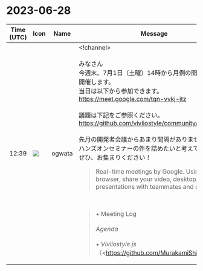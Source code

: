 # 2023-06-28

|Time (UTC)|Icon|Name|Message|
|---|---|---|---|
|12:39|![](https://avatars.slack-edge.com/2019-11-22/845042642576_070441337abaca9fb7b3_72.png)|ogwata|<!channel><br><br>みなさん<br>今週末、7月1日（土曜）14時から月例の開発者会議を開催します。<br>当日は以下から参加できます。<br><https://meet.google.com/tqn-vvkj-jtz><br><br>議題は下記をご参照ください。<br><https://github.com/vivliostyle/community/issues/112><br><br>先月の開発者会議からあまり間隔がありませんが、<br>ハンズオンセミナーの件を詰めたいと考えています。<br>ぜひ、お集まりください！<br><blockquote>Real-time meetings by Google. Using your browser, share your video, desktop, and presentations with teammates and customers.</blockquote><br><blockquote>• Meeting Log<br><br>*Agenda*<br><br>• *Vivliostyle.js*（<https://github.com/MurakamiShinyu|@MurakamiShinyu>）<br>    • <https://github.com/vivliostyle/vivliostyle.js/releases/tag/v2.25.2|2.25.2 (2023-06-22)><br>• *Vivliostyle CLI*（<https://github.com/spring-raining|@spring-raining> , <https://github.com/MurakamiShinyu|@MurakamiShinyu>）<br>    • <https://github.com/vivliostyle/vivliostyle-cli/releases/tag/v8.0.1|8.0.1 (2023-06-22)><br>• *VFM, create-book, vivliostyle-sitegen*（<https://github.com/akabekobeko|@akabekobeko>）<br>    • 前月からの報告と今後の予定<br>• *Themes、<http://vivliostyle.org|vivliostyle.org>*（<https://github.com/spring-raining|@spring-raining>）<br>    • 前月からの報告と今後の予定<br>• *Vivliostyle Pub*（<https://github.com/takanakahiko|@takanakahiko>, <https://github.com/MurakamiShinyu|@MurakamiShinyu>）<br>    • 前月からの報告と今後の予定<br>• *Vivliostyle ハンズオンセミナー開催について*<br>    • 講師：大津雄一郎氏<br>    • 日時：8月前後（今後調整）<br>    • 時間：13:00〜17:00<br>    • 会場：渋谷／新宿の貸会議室（<https://www.spacee.jp/listings/6417?order=score&party=20&party_min=20&price_max=2000&station_id=1130205|sample>）<br>    • 参加費：3,000〜5,000円<br>    • 参加人数：10人程度（別途、欧文印刷から数名参加予定）<br>    • 講義内容<br>        • 13:00_13:05：開会の挨拶（小形克宏）<br>        • 13:05_14:00：第1部　Vivliostyle入門（大津雄一郎）<br>            • 『入門』第2章に沿って、講師が用意したテキストを教材にハンズオン<br>        • 14:00_14:15：休憩<br>        • 14:15_15:45：第2部　Vivliostyleで自分の本を作ろう（大津・村上真雄・小形）<br>            • 参加者が事前に用意した2,000字程度のテキストと図版数点をコーディングし、印刷用PDFを作成する<br>            • 後日、MyBooks.jp側で全参加者のデータを1冊まとめて印刷・製本し、参加者に送付する（送料は参加費に含める）<br>        • 15:45_16:00：休憩<br>        • 16:00_16:30：第3部　MyBooks.jpの紹介／印刷しやすい原稿について（欧文印刷）<br>        • 16:30_16:40：まとめと講評（村上）<br>        • 17:00-：懇親会（希望者のみ／実費）<br>    • 課題<br>        • ①：印刷用の表紙データをどうするか。あらかじめ主催者側で用意しておくか？<br>        • ②：参加者のデータ回収方法は？　GitHubリポジトリを条件にしてinviteさせるか、USBメモリ等にディレクトリをコピーさせて物理的に提出させるか<br><br>*Members*<br><br>• <https://github.com/MurakamiShinyu|@MurakamiShinyu><br>• <https://github.com/ogwata|@ogwata><br>• <https://github.com/spring-raining|@spring-raining><br>• <https://github.com/yamasy1549|@yamasy1549><br>• <https://github.com/takanakahiko|@takanakahiko><br>• <https://github.com/UskeS|@UskeS><br>• <https://github.com/lwohtsu|@lwohtsu><br>• <https://github.com/akabekobeko|@akabekobeko> (Scribe)</blockquote>|
